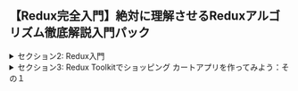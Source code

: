 ## 【Redux完全入門】絶対に理解させるReduxアルゴリズム徹底解説入門パック


<details>
<summary>セクション2: Redux入門</summary>

| NO | 内容 |
| ---- | ---- |
| 6. | 生のReduxで必要なものを書き出してみよう |
| 7. | Store・Action・Reducerを実際にコーディングして用意しよう |
| 8. | Dispatchで通知して新しい状態になったらログに出力してみよう |
| 9. | コードのリファクタリングとReducerを作ろう |
| 10. | 複数のReducerを組み合わせる操作を始めよう |
| 11. | Redux dev Toolsプラグインをインストールしよう |
| 12. | ProviderでグローバルにStoreを利用してみよう |
| 13. | useSelectorのHooksを使って状態にアクセスしよう |
| 14. | 状態更新のためのUIを作成しよう |
| 15. | Actionを作成してuseDispatchでStoreへ通知を出してみよう |
| 16. | payloadを追加して7ずつカウントアップさせよう |

</details>

<details>
<summary>セクション3: Redux Toolkitでショッピング カートアプリを作ってみよう：その１</summary>

| NO | 内容 |
| ---- | ---- |
| 17. | 完成品のデモ紹介 |
| 18. | ショッピングカートプロジェクト用に雛形を作成しよう |
| 19. | Redux ToolkitでStoreを作成してみよう|
| 20. | Sliceを理解して実装してみよう |
| 21. | reducerをstoreに渡して中身を確認してみよう |
<!-- | 22. | ナビゲーションバーを作成してみよう |
| 23. | |
| 24. | | -->

</details>


